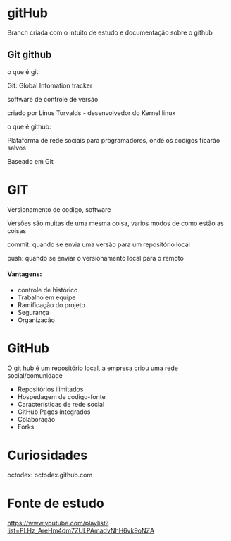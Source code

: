 # gitHub
Branch criada com o intuito de estudo e documentação sobre o github

## Git github

o que é git: 

  Git: Global Infomation tracker
  
  software de controle de versão
    
  criado por Linus Torvalds - desenvolvedor do Kernel linux
    
o que é github: 

   Plataforma de rede sociais para programadores, onde os codigos ficarão salvos
    
   Baseado em Git
  

# GIT

Versionamento de codigo, software

Versões são muitas de uma mesma coisa, varios modos de como estão as coisas 

 commit: 
    quando se envia uma versão para um repositório local
    
 push: 
    quando se enviar o versionamento local para o remoto
    
 
 #### Vantagens:
  - controle de histórico
  - Trabalho em equipe
  - Ramificação do projeto
  - Segurança
  - Organização
 
 # GitHub
  O git hub é um repositório local,
  a empresa criou uma rede social/comunidade

 - Repositórios ilimitados
 - Hospedagem de codigo-fonte
 - Características de rede social
 - GitHub Pages integrados
 - Colaboração
 - Forks
 
 
 
 # Curiosidades
  octodex: octodex.github.com
 
 # Fonte de estudo
 https://www.youtube.com/playlist?list=PLHz_AreHm4dm7ZULPAmadvNhH6vk9oNZA
